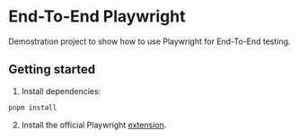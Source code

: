 # End-To-End Playwright

Demostration project to show how to use Playwright for End-To-End testing.

## Getting started

1. Install dependencies:

```bash
pnpm install
```

2. Install the official Playwright [extension](https://marketplace.visualstudio.com/items?itemName=ms-playwright.playwright).